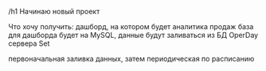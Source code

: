 /h1 Начинаю новый проект

Что хочу получить:
дашборд, на котором будет аналитика продаж
база для дашборда будет на MySQL, данные будут заливаться из БД OperDay сервера Set

первоначальная заливка данных, затем периодическая по расписанию
